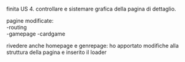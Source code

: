 finita US 4. controllare e sistemare grafica della pagina di dettaglio.  
  
pagine modificate:  
-routing  
-gamepage
-cardgame


rivedere anche homepage e genrepage:
ho apportato modifiche alla struttura della pagina e inserito il loader
